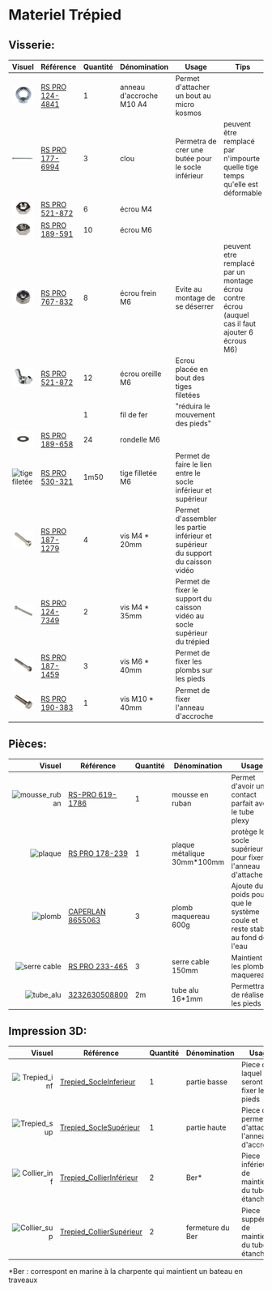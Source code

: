# Materiel Trépied
## Visserie:
| Visuel | Référence | Quantité | Dénomination | Usage | Tips |
|-------|-----------|----------|--------------------------|-----------------------------------------|----------|
|<img src="https://github.com/Hclothilde/Documentation_KOSMOS/blob/c5ffe61db21c825193d5f4a77e70ee0dd1655b68/docs/pictures/equipments/trepied/anneau_m10.PNG" width="150"/>        |[RS PRO 124-4841](https://fr.rs-online.com/web/p/anneaux-de-levage/1244841?gb=s)           |         1| anneau d'accroche M10 A4 |Permet d'attacher un bout au micro kosmos |          |
|<img src="https://github.com/Hclothilde/Documentation_KOSMOS/blob/c5ffe61db21c825193d5f4a77e70ee0dd1655b68/docs/pictures/equipments/trepied/clou.PNG" width="150"/>        |[RS PRO 177-6994](https://fr.rs-online.com/web/p/clous/1776994)           |         3| clou                     |Permetra de crer une butée pour le socle inférieur |peuvent être remplacé  par n'impourte quelle tige temps qu'elle est déformable          |
|<img src="https://github.com/Hclothilde/Documentation_KOSMOS/blob/c5ffe61db21c825193d5f4a77e70ee0dd1655b68/docs/pictures/equipments/trepied/ecrou_m4.PNG" width="150"/>        |[RS PRO 521-872](https://fr.rs-online.com/web/p/ecrous-hexagonaux/0189579)           |         6| écrou M4                 |                                         |          |
|<img src="https://github.com/Hclothilde/Documentation_KOSMOS/blob/c5ffe61db21c825193d5f4a77e70ee0dd1655b68/docs/pictures/equipments/trepied/ecrou_m6.PNG" width="150"/>        |[RS PRO 189-591](https://fr.rs-online.com/web/p/ecrous-hexagonaux/0189591)           |        10| écrou M6                 |                                         |          |
|<img src="https://github.com/Hclothilde/Documentation_KOSMOS/blob/c5ffe61db21c825193d5f4a77e70ee0dd1655b68/docs/pictures/equipments/trepied/ecrou%20frein%20m6.PNG" width="150"/>        |[RS PRO 767-832](https://fr.rs-online.com/web/p/ecrous-hexagonaux/0767832)           |         8| écrou frein  M6         |Evite au montage de se déserrer          |peuvent etre remplacé par un montage écrou contre écrou (auquel cas il faut ajouter 6 écrous M6)         |
|<img src="https://github.com/Hclothilde/Documentation_KOSMOS/blob/c5ffe61db21c825193d5f4a77e70ee0dd1655b68/docs/pictures/equipments/trepied/ecrou_oreilles_m6.PNG" width="150"/>        |[RS PRO 521-872](https://fr.rs-online.com/web/p/ecrous-a-oreilles/0521872)           |        12| écrou oreille M6         |Ecrou placée en bout des tiges filetées            |          |
|        |           |         1| fil de fer               |"réduira le mouvement des pieds"                                         |          |
|<img src="https://github.com/Hclothilde/Documentation_KOSMOS/blob/c5ffe61db21c825193d5f4a77e70ee0dd1655b68/docs/pictures/equipments/trepied/rondelle_m6.PNG" width="150"/>        |[RS PRO 189-658](https://fr.rs-online.com/web/p/rondelles/0189658)           |        24| rondelle M6              |                                         |          |
|![tige filetée](/../µKOSMOS/docs/pictures/equipments/trepied/tige_filetee.PNG)        |[RS PRO 530-321](https://fr.rs-online.com/web/p/tiges-filetees/0530321?gb=s)     |      1m50| tige filletée M6         | Permet de faire le lien entre le socle inférieur et supérieur    |          |
| <img src="https://github.com/Hclothilde/Documentation_KOSMOS/blob/476cfb4e406db8f2a71ea4fcc6a18983dce0f839/docs/pictures/equipments/trepied/vis_m4_20mm.PNG" width="150"/>        |[RS PRO 187-1279](https://fr.rs-online.com/web/p/vis-a-six-pans/1871279)           |         4| vis M4 * 20mm     |Permet d'assembler les partie inférieur et supérieur du support du caisson vidéo   |          |
|<img src="https://github.com/Hclothilde/Documentation_KOSMOS/blob/476cfb4e406db8f2a71ea4fcc6a18983dce0f839/docs/pictures/equipments/trepied/vis_m4_35mm.PNG" width="150"/>        |[RS PRO 124-7349](https://fr.rs-online.com/web/p/vis-a-six-pans/1247349)           |         2| vis M4 * 35mm     |Permet de fixer le support du caisson vidéo au socle supérieur du trépied          |          |
|<img src="https://github.com/Hclothilde/Documentation_KOSMOS/blob/476cfb4e406db8f2a71ea4fcc6a18983dce0f839/docs/pictures/equipments/trepied/vis_m6_40mm.PNG" width="150"/>        |[RS PRO 187-1459](https://fr.rs-online.com/web/p/vis-a-six-pans/1871459)           |         3| vis M6 * 40mm     |Permet de fixer les plombs sur les pieds                                         |          |
|<img src="https://github.com/Hclothilde/Documentation_KOSMOS/blob/476cfb4e406db8f2a71ea4fcc6a18983dce0f839/docs/pictures/equipments/trepied/vis_m10_40mm.PNG" width="150"/>        |[RS PRO 190-383](https://fr.rs-online.com/web/p/vis-a-tete-hexagonale/0190383)           |         1| vis M10 * 40mm    |Permet de fixer l'anneau d'accroche                                         |          |


## Pièces:
| Visuel | Référence | Quantité | Dénomination | Usage | Tips |
|-------:|-----------|----------|--------------------------|-----------------------------------------|----------|
|![mousse_ruban](/../µKOSMOS/docs/pictures/equipments/trepied/mousse_ruban.PNG)   |[RS-PRO 619-1786](https://fr.rs-online.com/web/p/rubans-mousse/6191786)           |         1| mousse en ruban          |Permet d'avoir un contact parfait avec le tube plexy|          |
|![plaque](/../µKOSMOS/docs/pictures/equipments/trepied/plaque_metalique.png)   |[RS PRO 178-239](https://fr.rs-online.com/web/p/feuilles-metalliques/0178239?gb=s)           |         1| plaque métalique 30mm*100mm | protège le socle supérieur pour fixer l'anneau d'attache                                  |          |
|![plomb](/../µKOSMOS/docs/pictures/equipments/trepied/plomb-maquereau.png)        |[CAPERLAN 8655063](https://www.decathlon.fr/p/plomb-maquereau-long-peche-en-mer/_/R-p-335078?mc=8655063&utm_source=google&utm_medium=sea&utm_campaign=fr_t-perf_ct-shopp_n-shopping_hm_peche_mp_ts-gen_f-cv_o-roas_pt-pb_xx-shopping_hm_peche_mp&utm_term=_n-shopping_hm_peche_mp_ts-gen_pt-pb_yy-peche_plomb&gad_source=1&gclid=EAIaIQobChMIpd3PnKLOhAMVAahoCR3GDAL-EAQYAiABEgKDmfD_BwE)         |         3| plomb maquereau 600g          | Ajoute du poids pour que le système coule et reste stable au fond de l'eau      |          |
|![serre cable](/../µKOSMOS/docs/pictures/equipments/trepied/serre_cable.PNG)        |[RS PRO 233-465](https://fr.rs-online.com/web/p/serre-cables/0233465?gb=s)           |         3|serre cable 150mm  | Maintient les plombs maquereaux   |          |
|![tube_alu](/../µKOSMOS/docs/pictures/equipments/trepied/tube.PNG)        |[3232630508800](https://www.mr-bricolage.fr/tube-rond-aluminium-16x1mm-1m-brut-cqfd.html?storeID=S328&at_medium=paid&at_source=google&at_campaign=LIA_all_product_horscustom&at_adgroupname=Exlusion_de_tout_les_custom_label&at_content=3232630508800&at_temp=9055186&at_network=g&at_campaignid=19604470522&at_variant=652350492136&at_term=&gad_source=1&gclid=EAIaIQobChMI0dqDjKrOhAMVUbRoCR0_rwCEEAQYBCABEgIUFfD_BwE)           |        2m| tube alu 16*1mm          | Permettra de réaliser les pieds                  |          |



## Impression 3D:
| Visuel | Référence | Quantité | Dénomination | Usage | Tips |
|-------:|-----------|----------|--------------------------|-----------------------------------------|----------|
| ![Trepied_inf](/../µKOSMOS/docs/pictures/3Dpart/trepied/socleInferieur.png)        |[Trepied_SocleInferieur](/../µKOSMOS/hardware/3Dprint_files/trepied/Trepied_SocleInferieur.stl)           |         1| partie basse             |Piece dans laquel seront fixer les pieds                                         |          |
| ![Trepied_sup](/../µKOSMOS/docs/pictures/3Dpart/trepied/socleSuperieur.png)        |[Trepied_SocleSupérieur](/../µKOSMOS/hardware/3Dprint_files/trepied/Trepied_SocleSupérieur.stl)           |         1| partie haute             |Piece qui permettra d'attacher l'anneau d'accroche                                          |          |
| ![Collier_inf](/../µKOSMOS/docs/pictures/3Dpart/trepied/collierInferieur.png)        |[Trepied_CollierInférieur](/../µKOSMOS/hardware/3Dprint_files/trepied/Trepied_CollierInférieur.stl)             |         2| Ber*               |Piece inférieur de maintient du tube étanche                                         |          |
| ![Collier_sup](/../µKOSMOS/docs/pictures/3Dpart/trepied/collierSuperieur.png)        |[Trepied_CollierSupérieur](/../µKOSMOS/hardware/3Dprint_files/trepied/Trepied_CollierSupérieur.stl)             |         2| fermeture du Ber   |Piece suppérieur de maintient du tube étanche                                         |          |


*Ber : correspont en marine à la charpente qui maintient un bateau en traveaux 
